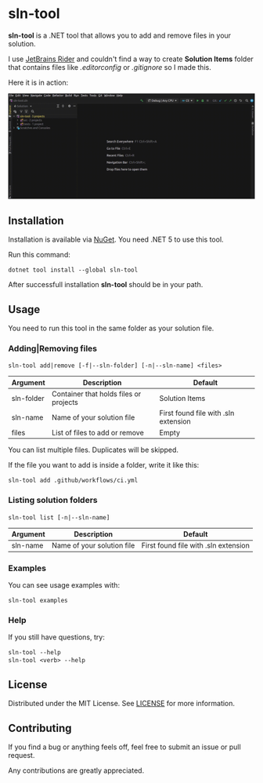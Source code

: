 # sln-tool

**sln-tool** is a .NET tool that allows you to add and remove files in your solution.

I use [JetBrains Rider](https://www.jetbrains.com/rider) and couldn't find a way
to create **Solution Items** folder that contains files like _.editorconfig_ or _.gitignore_ so I made this.

Here it is in action:

![animation showing usage of sln-tool utility](images/sln-tool-usage.gif)

## Installation

Installation is available via [NuGet](https://www.nuget.org/packages/sln-tool). You need .NET 5 to use this tool.

Run this command:

```
dotnet tool install --global sln-tool
```

After successfull installation **sln-tool** should be in your path.

## Usage

You need to run this tool in the same folder as your solution file.

### Adding|Removing files

```
sln-tool add|remove [-f|--sln-folder] [-n|--sln-name] <files>
```

| Argument   | Description                            | Default                              |
| ---------- | -------------------------------------- | ------------------------------------ |
| sln-folder | Container that holds files or projects | Solution Items                       |
| sln-name   | Name of your solution file             | First found file with .sln extension |
| files      | List of files to add or remove         | Empty                                |

You can list multiple files. Duplicates will be skipped.

If the file you want to add is inside a folder, write it like this:

```
sln-tool add .github/workflows/ci.yml
```

### Listing solution folders

```
sln-tool list [-n|--sln-name]
```

| Argument | Description                | Default                              |
| -------- | -------------------------- | ------------------------------------ |
| sln-name | Name of your solution file | First found file with .sln extension |

### Examples

You can see usage examples with:

```
sln-tool examples
```

### Help

If you still have questions, try:

```
sln-tool --help
sln-tool <verb> --help
```

## License

Distributed under the MIT License. See [LICENSE](LICENSE) for more information.

## Contributing

If you find a bug or anything feels off, feel free to submit an issue or pull request.

Any contributions are greatly appreciated.
